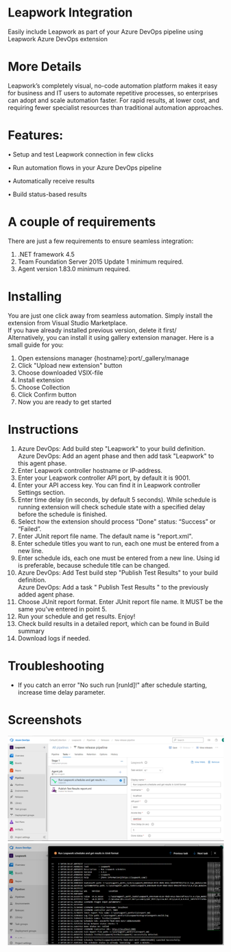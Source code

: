 # Leapwork Integration  
Easily include Leapwork as part of your Azure DevOps pipeline using Leapwork Azure DevOps extension

# More Details 
Leapwork’s completely visual, no-code automation platform makes it easy for business and IT users to automate repetitive processes, so enterprises can adopt and scale automation faster. For rapid results, at lower cost, and requiring fewer specialist resources than traditional automation approaches. 

# Features:
•	Setup and test Leapwork connection in few clicks

•	Run automation flows in your Azure DevOps pipeline

•	Automatically receive results

•	Build status-based results

# A couple of requirements
There are just a few requirements to ensure seamless integration:  
1.	.NET framework 4.5  
2.	Team Foundation Server 2015 Update 1 minimum required.
3.	Agent version 1.83.0 minimum required.

# Installing
You are just one click away from seamless automation. Simply install the extension from Visual Studio Marketplace.  
If you have already installed previous version, delete it first/  
Alternatively, you can install it using gallery extension manager. Here is a small guide for you:
1.	Open extensions manager {hostname}:port/_gallery/manage 
2.	Click "Upload new extension" button
3.	Choose downloaded VSIX-file 
4.	Install extension
5.	Choose Collection
6.	Click Confirm button
7.	Now you are ready to get started

# Instructions
1.	Azure DevOps: Add build step "Leapwork" to your build definition.   
	Azure DevOps: Add an agent phase and then add task "Leapwork" to this agent phase.  
2.	Enter Leapwork controller hostname or IP-address. 
3.  Enter your Leapwork controller API port, by default it is 9001.  
4.  Enter your API access key. You can find it in Leapwork controller Settings section.  
5.	Enter time delay (in seconds, by default 5 seconds). While schedule is running extension will check schedule state with a specified delay before the schedule is finished.  
6.	Select how the extension should process "Done" status: “Success” or “Failed”.  
7.	Enter JUnit report file name. The default name is "report.xml".  
8.	Enter schedule titles you want to run, each one must be entered from a new line.  
9.	Enter schedule ids, each one must be entered from a new line. Using id is preferable, because schedule title can be changed.  
10.	Azure DevOps: Add Test build step "Publish Test Results" to your build definition.  
	Azure DevOps: Add a task " Publish Test Results " to the previously added agent phase.  
11.	Choose JUnit report format. Enter JUnit report file name. It MUST be the same you've entered in point 5. 
12.	Run your schedule and get results. Enjoy! 
13.	Check build results in a detailed report, which can be found in Build summary  
14.	Download logs if needed.  

# Troubleshooting
- If you catch an error "No such run [runId]!" after schedule starting, increase time delay parameter.

# Screenshots
![ScreenShot](https://github.com/leapwork/Azure-DevOps-plugin/blob/main/images/screen1.png)
![ScreenShot](https://github.com/leapwork/Azure-DevOps-plugin/blob/main/images/screen2.png)
